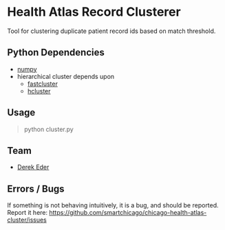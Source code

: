 Health Atlas Record Clusterer
=============================
Tool for clustering duplicate patient record ids based on match threshold.

## Python Dependencies

* [numpy](http://numpy.scipy.org/)
* hierarchical cluster depends upon
  * [fastcluster](http://math.stanford.edu/~muellner/fastcluster.html)
  * [hcluster](http://code.google.com/p/scipy-cluster/)

## Usage
  > python cluster.py

## Team

* [Derek Eder](mailto:derek.eder@gmail.com)

## Errors / Bugs

If something is not behaving intuitively, it is a bug, and should be reported.
Report it here: https://github.com/smartchicago/chicago-health-atlas-cluster/issues